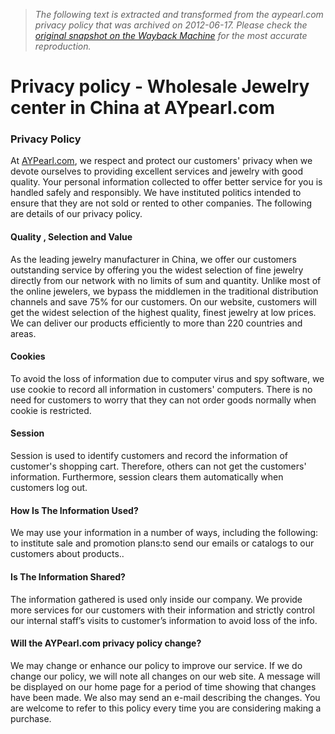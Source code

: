 > *The following text is extracted and transformed from the aypearl.com privacy policy that was archived on 2012-06-17. Please check the [original snapshot on the Wayback Machine](https://web.archive.org/web/20120617163521id_/http%3A//www.aypearl.com/help/privacy.html) for the most accurate reproduction.*

# Privacy policy - Wholesale Jewelry center in China at AYpearl.com

### Privacy Policy 

At [AYPearl.com](http://www.aypearl.com/), we respect and protect our customers' privacy when we devote ourselves to providing excellent services and jewelry with good quality. Your personal information collected to offer better service for you is handled safely and responsibly. We have instituted politics intended to ensure that they are not sold or rented to other companies. The following are details of our privacy policy. 

#### Quality , Selection and Value 

As the leading jewelry manufacturer in China, we offer our customers outstanding service by offering you the widest selection of fine jewelry directly from our network with no limits of sum and quantity. Unlike most of the online jewelers, we bypass the middlemen in the traditional distribution channels and save 75% for our customers. On our website, customers will get the widest selection of the highest quality, finest jewelry at low prices. We can deliver our products efficiently to more than 220 countries and areas.

#### Cookies

To avoid the loss of information due to computer virus and spy software, we use cookie to record all information in customers' computers. There is no need for customers to worry that they can not order goods normally when cookie is restricted.

#### Session

Session is used to identify customers and record the information of customer's shopping cart. Therefore, others can not get the customers' information. Furthermore, session clears them automatically when customers log out. 

#### How Is The Information Used?

We may use your information in a number of ways, including the following: to institute sale and promotion plans:to send our emails or catalogs to our customers about products..

#### Is The Information Shared?

The information gathered is used only inside our company. We provide more services for our customers with their information and strictly control our internal staff’s visits to customer’s information to avoid loss of the info.

#### Will the AYPearl.com privacy policy change?

We may change or enhance our policy to improve our service. If we do change our policy, we will note all changes on our web site. A message will be displayed on our home page for a period of time showing that changes have been made. We also may send an e-mail describing the changes. You are welcome to refer to this policy every time you are considering making a purchase.
